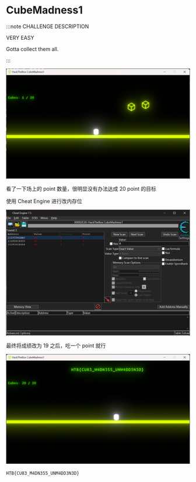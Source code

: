 # CubeMadness1

:::note CHALLENGE DESCRIPTION

VERY EASY

Gotta collect them all.

:::

![img](img/image_20240301-000107.png)

看了一下场上的 point 数量，很明显没有办法达成 20 point 的目标

使用 Cheat Engine 进行改内存位

![img](img/image_20240300-000001.png)

最终将成绩改为 19 之后，吃一个 point 就行

![img](img/image_20240355-235527.png)

```plaintext title="Flag"
HTB{CU83_M4DN355_UNM4DD3N3D}
```
